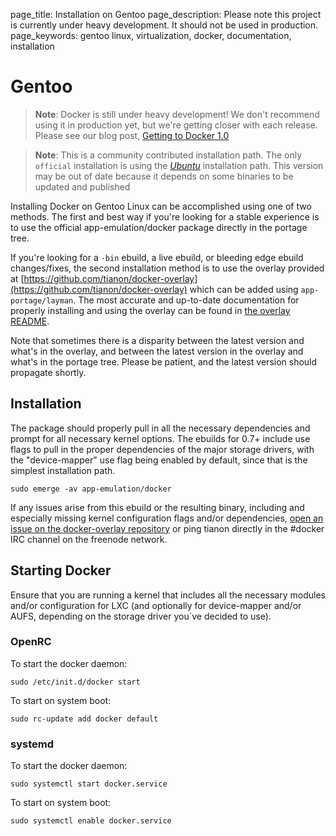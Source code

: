 page_title: Installation on Gentoo
page_description: Please note this project is currently under heavy development. It should not be used in production.
page_keywords: gentoo linux, virtualization, docker, documentation, installation

# Gentoo

> **Note**:
> Docker is still under heavy development! We don't recommend using it in
> production yet, but we're getting closer with each release. Please see
> our blog post, [Getting to Docker 1.0](
> http://blog.docker.io/2013/08/getting-to-docker-1-0/)

> **Note**:
> This is a community contributed installation path. The only `official`
> installation is using the [*Ubuntu*](../ubuntulinux/#ubuntu-linux)
> installation path. This version may be out of date because it depends on
> some binaries to be updated and published

Installing Docker on Gentoo Linux can be accomplished using one of two
methods. The first and best way if you're looking for a stable
experience is to use the official app-emulation/docker package directly
in the portage tree.

If you're looking for a `-bin` ebuild, a live
ebuild, or bleeding edge ebuild changes/fixes, the second installation
method is to use the overlay provided at
[https://github.com/tianon/docker-overlay](https://github.com/tianon/docker-overlay)
which can be added using `app-portage/layman`. The
most accurate and up-to-date documentation for properly installing and
using the overlay can be found in [the overlay
README](https://github.com/tianon/docker-overlay/blob/master/README.md#using-this-overlay).

Note that sometimes there is a disparity between the latest version and
what's in the overlay, and between the latest version in the overlay and
what's in the portage tree. Please be patient, and the latest version
should propagate shortly.

## Installation

The package should properly pull in all the necessary dependencies and
prompt for all necessary kernel options. The ebuilds for 0.7+ include
use flags to pull in the proper dependencies of the major storage
drivers, with the "device-mapper" use flag being enabled by default,
since that is the simplest installation path.

    sudo emerge -av app-emulation/docker

If any issues arise from this ebuild or the resulting binary, including
and especially missing kernel configuration flags and/or dependencies,
[open an issue on the docker-overlay repository](
https://github.com/tianon/docker-overlay/issues) or ping
tianon directly in the #docker IRC channel on the freenode network.

## Starting Docker

Ensure that you are running a kernel that includes all the necessary
modules and/or configuration for LXC (and optionally for device-mapper
and/or AUFS, depending on the storage driver you`ve decided to use).

### OpenRC

To start the docker daemon:

    sudo /etc/init.d/docker start

To start on system boot:

    sudo rc-update add docker default

### systemd

To start the docker daemon:

    sudo systemctl start docker.service

To start on system boot:

    sudo systemctl enable docker.service
